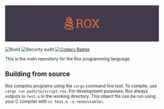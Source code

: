 ![Rox Logo](./assets/rox-banner.png)

![Build](https://github.com/reese/rox/workflows/Build/badge.svg)
![Security audit](https://github.com/reese/rox/workflows/Security%20audit/badge.svg)
[![Codacy Badge](https://app.codacy.com/project/badge/Grade/415d52959df14ca48c52e1ad5ebe3d0c)](https://www.codacy.com/manual/reese/rox?utm_source=github.com&amp;utm_medium=referral&amp;utm_content=reese/rox&amp;utm_campaign=Badge_Grade)

This is the main repository for the Rox programming language.

## Building from source

Rox compiles programs using the `cargo` command line tool.
To compile, use `cargo run path/to/script.rox`.
For development purposes, Rox always outputs to `test.o` in the working directory.
This object file can be run using your C compiler with `cc test.o -o <executable>`.
